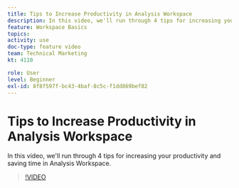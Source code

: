 ```yaml
---
title: Tips to Increase Productivity in Analysis Workspace
description: In this video, we'll run through 4 tips for increasing your productivity and saving time in Analysis Workspace.
feature: Workspace Basics
topics: 
activity: use
doc-type: feature video
team: Technical Marketing
kt: 4110

role: User
level: Beginner
exl-id: 8f8f597f-bc43-4baf-8c5c-f1dd869bef82
---
```

# Tips to Increase Productivity in Analysis Workspace

In this video, we'll run through 4 tips for increasing your productivity and saving time in Analysis Workspace.

>[!VIDEO](https://video.tv.adobe.com/v/31157/?quality=12)
